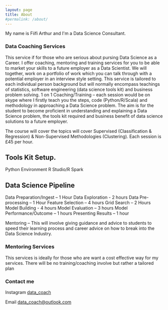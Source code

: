 ```yaml
---
layout: page
title: About
#permalink: /about/
---
```


My name is Fiifi Arthur and I'm a Data Science Consultant.


### Data Coaching Services
This service if for those who are serious about pursing Data Science as a Career. I offer coaching, mentoring and training services for you to be able to market your skills to a future employer as a Data Scientist. We will together, work on a portfolio of work which you can talk through with a potential employer in an interview style setting.  This service is tailored to each individual person background but will normally encompass teachings of statistics, software engineering (data science tools kit) and business problem solving.
1 on 1 Coaching/Training – each session would be on skype where I firstly teach you the steps, code (Python/R/Scala) and methodology in approaching a Data Science problem. The aim is for the student to become proficient in understanding and explaining a Data Science problem, the tools kit required and business benefit of data science solutions to a future employer.

The course will cover the topics will cover Supervised (Classification & Regression) & Non-Supervised Methodologies (Clustering). Each session is £45 per hour.

## Tools Kit Setup.
Python Environment
R Studio/R
Spark

## Data Science Pipeline
Data Preparation/Ingest – 1 Hour
Data Exploration - 2 hours
Data Pre-processing – 1 Hour
Feature Selection – 4 hours
Grid Search – 2 Hours
Model Building - 4 hours
Model Evaluation – 3 hours
Model Performance/Outcome – 1 hours
Presenting Results – 1 hour

Mentoring – This will involve giving guidance and advice to students to speed their learning process and career advice on how to break into the Data Science Industry.


### Mentoring Services
This services is ideally for those who are want a cost effective way for my services. There will be no training/coaching involve but rather a tailored plan


### Contact me

Instagram
[data_coach](https://www.instagram.com/data_coach/?hl=en)

Email
[data_coach@outlook.com](mailto:data_coach@outlook.com)
